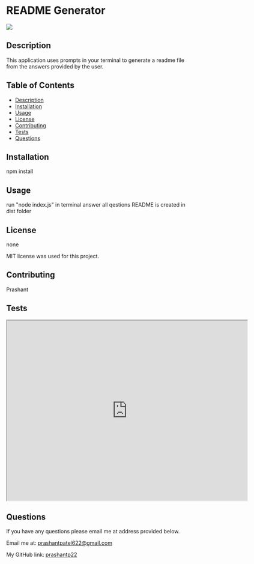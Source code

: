 
 # README Generator
    
 <img src="https://img.shields.io/badge/license-MIT-blue"/>
    
  ## Description
  This application uses prompts in your terminal to generate a readme file from the answers provided by the user.
    
  ## Table of Contents
  - [Description](#description)
  - [Installation](#installation)
  - [Usage](#usage)
  - [License](#license)
  - [Contributing](#contributing)
  - [Tests](#tests)
  - [Questions](#questions)
    
  ## Installation
  npm install

  ## Usage
  run "node index.js" in terminal
  answer all qestions
  README is created in dist folder
    
  ## License
  none
    
  MIT license was used for this project.

  ## Contributing
  Prashant

  ## Tests
  <iframe src="https://drive.google.com/file/d/11eBFiN4M-eNilWd-5z5pEGt1o_i3f9NL/preview" width="640" height="480" allow="autoplay"></iframe>
    
  ## Questions
  If you have any questions please email me at address provided below.
    
  Email me at: [prashantpatel622@gmail.com](prashantpatel622@gmail.com)

  My GitHub link: [prashantp22](https://github.com/prashantp22)